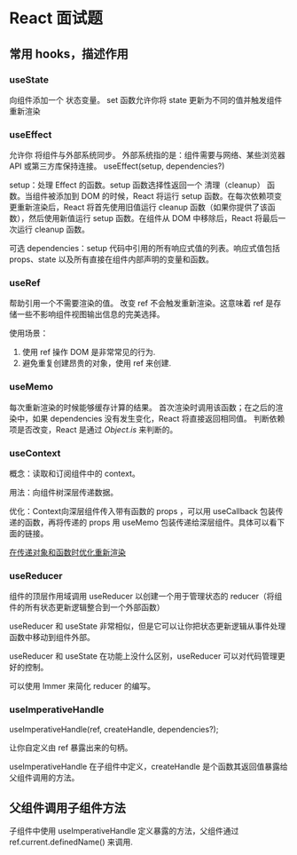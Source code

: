 # React 面试题

## 常用 hooks，描述作用

### useState

向组件添加一个 状态变量。
set 函数允许你将 state 更新为不同的值并触发组件重新渲染

### useEffect

允许你 将组件与外部系统同步。
外部系统指的是：组件需要与网络、某些浏览器 API 或第三方库保持连接。
useEffect(setup, dependencies?)

setup：处理 Effect 的函数。setup 函数选择性返回一个 清理（cleanup） 函数。当组件被添加到 DOM 的时候，React 将运行 setup 函数。在每次依赖项变更重新渲染后，React 将首先使用旧值运行 cleanup 函数（如果你提供了该函数），然后使用新值运行 setup 函数。在组件从 DOM 中移除后，React 将最后一次运行 cleanup 函数。

可选 dependencies：setup 代码中引用的所有响应式值的列表。响应式值包括 props、state 以及所有直接在组件内部声明的变量和函数。

### useRef

帮助引用一个不需要渲染的值。
改变 ref 不会触发重新渲染。这意味着 ref 是存储一些不影响组件视图输出信息的完美选择。

使用场景：

1. 使用 ref 操作 DOM 是非常常见的行为.
2. 避免重复创建昂贵的对象，使用 ref 来创建.

### useMemo

每次重新渲染的时候能够缓存计算的结果。
首次渲染时调用该函数；在之后的渲染中，如果 dependencies 没有发生变化，React 将直接返回相同值。
判断依赖项是否改变，React 是通过 *Object.is* 来判断的。

### useContext

概念：读取和订阅组件中的 context。

用法：向组件树深层传递数据。

优化：Context向深层组件传入带有函数的 props ，可以用 useCallback 包装传递的函数，再将传递的 props 用 useMemo 包装传递给深层组件。具体可以看下面的链接。

[在传递对象和函数时优化重新渲染](https://zh-hans.react.dev/reference/react/useContext#optimizing-re-renders-when-passing-objects-and-functions)

### useReducer

组件的顶层作用域调用 useReducer 以创建一个用于管理状态的 reducer（将组件的所有状态更新逻辑整合到一个外部函数）

useReducer 和 useState 非常相似，但是它可以让你把状态更新逻辑从事件处理函数中移动到组件外部。

useReducer 和 useState 在功能上没什么区别，useReducer 可以对代码管理更好的控制。

可以使用 Immer 来简化 reducer 的编写。

### useImperativeHandle

useImperativeHandle(ref, createHandle, dependencies?);

让你自定义由 ref 暴露出来的句柄。

useImperativeHandle 在子组件中定义，createHandle 是个函数其返回值暴露给父组件调用的方法。

## 父组件调用子组件方法

子组件中使用 useImperativeHandle 定义暴露的方法，父组件通过 ref.current.definedName() 来调用.
